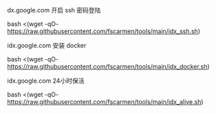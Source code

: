 dx.google.com 开启 ssh 密码登陆

bash <(wget -qO- https://raw.githubusercontent.com/fscarmen/tools/main/idx_ssh.sh)

idx.google.com 安装 docker

bash <(wget -qO- https://raw.githubusercontent.com/fscarmen/tools/main/idx_docker.sh)

idx.google.com 24小时保活

bash <(wget -qO- https://raw.githubusercontent.com/fscarmen/tools/main/idx_alive.sh)

